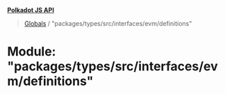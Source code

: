 **[Polkadot JS API](../README.md)**

> [Globals](../globals.md) / "packages/types/src/interfaces/evm/definitions"

# Module: "packages/types/src/interfaces/evm/definitions"
